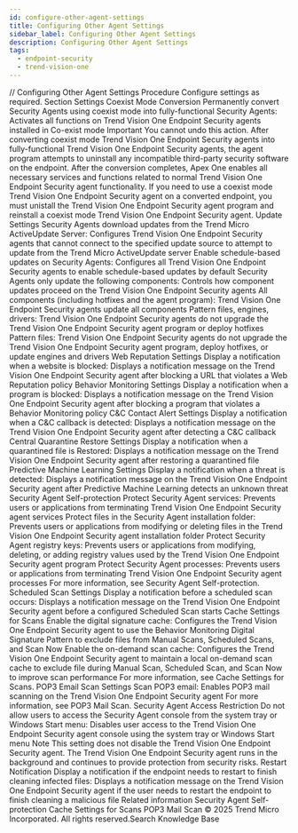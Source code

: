 ```yaml
---
id: configure-other-agent-settings
title: Configuring Other Agent Settings
sidebar_label: Configuring Other Agent Settings
description: Configuring Other Agent Settings
tags:
  - endpoint-security
  - trend-vision-one
---
```


/*<![CDATA[*/ $('#title').html($('meta[name=map-description]').attr('content')); /*]]>*/ Configuring Other Agent Settings Procedure Configure settings as required. Section Settings Coexist Mode Conversion Permanently convert Security Agents using coexist mode into fully-functional Security Agents: Activates all functions on Trend Vision One Endpoint Security agents installed in Co-exist mode Important You cannot undo this action. After converting coexist mode Trend Vision One Endpoint Security agents into fully-functional Trend Vision One Endpoint Security agents, the agent program attempts to uninstall any incompatible third-party security software on the endpoint. After the conversion completes, Apex One enables all necessary services and functions related to normal Trend Vision One Endpoint Security agent functionality. If you need to use a coexist mode Trend Vision One Endpoint Security agent on a converted endpoint, you must unistall the Trend Vision One Endpoint Security agent program and reinstall a coexist mode Trend Vision One Endpoint Security agent. Update Settings Security Agents download updates from the Trend Micro ActiveUpdate Server: Configures Trend Vision One Endpoint Security agents that cannot connect to the specified update source to attempt to update from the Trend Micro ActiveUpdate server Enable schedule-based updates on Security Agents: Configures all Trend Vision One Endpoint Security agents to enable schedule-based updates by default Security Agents only update the following components: Controls how component updates proceed on the Trend Vision One Endpoint Security agents All components (including hotfixes and the agent program): Trend Vision One Endpoint Security agents update all components Pattern files, engines, drivers: Trend Vision One Endpoint Security agents do not upgrade the Trend Vision One Endpoint Security agent program or deploy hotfixes Pattern files: Trend Vision One Endpoint Security agents do not upgrade the Trend Vision One Endpoint Security agent program, deploy hotfixes, or update engines and drivers Web Reputation Settings Display a notification when a website is blocked: Displays a notification message on the Trend Vision One Endpoint Security agent after blocking a URL that violates a Web Reputation policy Behavior Monitoring Settings Display a notification when a program is blocked: Displays a notification message on the Trend Vision One Endpoint Security agent after blocking a program that violates a Behavior Monitoring policy C&C Contact Alert Settings Display a notification when a C&C callback is detected: Displays a notification message on the Trend Vision One Endpoint Security agent after detecting a C&C callback Central Quarantine Restore Settings Display a notification when a quarantined file is Restored: Displays a notification message on the Trend Vision One Endpoint Security agent after restoring a quarantined file Predictive Machine Learning Settings Display a notification when a threat is detected: Displays a notification message on the Trend Vision One Endpoint Security agent after Predictive Machine Learning detects an unknown threat Security Agent Self-protection Protect Security Agent services: Prevents users or applications from terminating Trend Vision One Endpoint Security agent services Protect files in the Security Agent installation folder: Prevents users or applications from modifying or deleting files in the Trend Vision One Endpoint Security agent installation folder Protect Security Agent registry keys: Prevents users or applications from modifying, deleting, or adding registry values used by the Trend Vision One Endpoint Security agent program Protect Security Agent processes: Prevents users or applications from terminating Trend Vision One Endpoint Security agent processes For more information, see Security Agent Self-protection. Scheduled Scan Settings Display a notification before a scheduled scan occurs: Displays a notification message on the Trend Vision One Endpoint Security agent before a configured Scheduled Scan starts Cache Settings for Scans Enable the digital signature cache: Configures the Trend Vision One Endpoint Security agent to use the Behavior Monitoring Digital Signature Pattern to exclude files from Manual Scans, Scheduled Scans, and Scan Now Enable the on-demand scan cache: Configures the Trend Vision One Endpoint Security agent to maintain a local on-demand scan cache to exclude file during Manual Scan, Scheduled Scan, and Scan Now to improve scan performance For more information, see Cache Settings for Scans. POP3 Email Scan Settings Scan POP3 email: Enables POP3 mail scanning on the Trend Vision One Endpoint Security agent For more information, see POP3 Mail Scan. Security Agent Access Restriction Do not allow users to access the Security Agent console from the system tray or Windows Start menu: Disables user access to the Trend Vision One Endpoint Security agent console using the system tray or Windows Start menu Note This setting does not disable the Trend Vision One Endpoint Security agent. The Trend Vision One Endpoint Security agent runs in the background and continues to provide protection from security risks. Restart Notification Display a notification if the endpoint needs to restart to finish cleaning infected files: Displays a notification message on the Trend Vision One Endpoint Security agent if the user needs to restart the endpoint to finish cleaning a malicious file Related information Security Agent Self-protection Cache Settings for Scans POP3 Mail Scan © 2025 Trend Micro Incorporated. All rights reserved.Search Knowledge Base